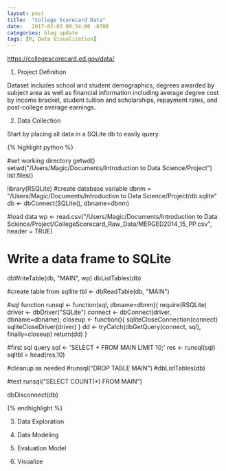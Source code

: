 ```yaml
---
layout: post
title:  "College Scorecard Data"
date:   2017-02-03 00:34:00 -0700
categories: blog update
tags: [R, Data Visualization]
---
```


https://collegescorecard.ed.gov/data/

1.	Project Definition 

Dataset includes school and student demographics, degrees awarded by subject area as well as financial information including average degree cost by income bracket, student tuition and scholarships, repayment rates, and post-college average earnings.


2.	Data Collection

Start by placing all data in a SQLite db to easily query.

{% highlight python %}

#set working directory
getwd()
setwd("/Users/Magic/Documents/Introduction to Data Science/Project")
list.files()

library(RSQLite)
#create database variable
dbnm = "/Users/Magic/Documents/Introduction to Data Science/Project/db.sqlite"
db <- dbConnect(SQLite(), dbname=dbnm)

#load data
wp <- read.csv("/Users/Magic/Documents/Introduction to Data Science/Project/CollegeScorecard_Raw_Data/MERGED2014_15_PP.csv", header = TRUE)

# Write a data frame to SQLite
dbWriteTable(db, "MAIN", wp)
dbListTables(db)

#create table from sqllite
tbl <- dbReadTable(db, "MAIN")

#sql function
runsql <- function(sql, dbname=dbnm){
  require(RSQLite)
  driver <- dbDriver("SQLite")
  connect <- dbConnect(driver, dbname=dbname);
  closeup <- function(){
    sqliteCloseConnection(connect)
    sqliteCloseDriver(driver)
  }
  dd <- tryCatch(dbGetQuery(connect, sql), finally=closeup)
  return(dd)
}

#first sql query
sql <- 'SELECT * FROM MAIN LIMIT 10;'
res <- runsql(sql)
sqltbl = head(res,10)


#cleanup as needed
#runsql("DROP TABLE MAIN")
#dbListTables(db)

#test
runsql("SELECT COUNT(*) FROM MAIN")

dbDisconnect(db)

{% endhighlight %}


3.	Data Exploration

4.	Data Modeling
5.	Evaluation Model
6.	Visualize
